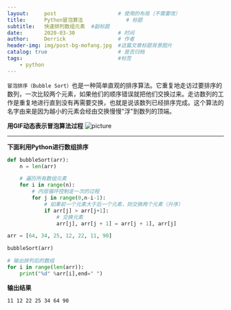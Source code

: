```yaml
---
layout:     post   				    # 使用的布局（不需要改）
title:      Python冒泡算法 				# 标题 
subtitle:   快速排列数组元素  #副标题
date:       2020-03-30 				# 时间
author:     Derrick 				# 作者
header-img: img/post-bg-mofang.jpg 	#这篇文章标题背景图片
catalog: true 						# 是否归档
tags:								#标签
    - python
---
```



 
`冒泡排序（Bubble Sort）`也是一种简单直观的排序算法。它重复地走访过要排序的数列，一次比较两个元素，如果他们的顺序错误就把他们交换过来。走访数列的工作是重复地进行直到没有再需要交换，也就是说该数列已经排序完成。这个算法的名字由来是因为越小的元素会经由交换慢慢"浮"到数列的顶端。





**用GIF动态表示冒泡算法过程**
![picture](https://www.runoob.com/wp-content/uploads/2019/03/bubbleSort.gif)




***


**下面利用Python进行数组排序**
```Python
def bubbleSort(arr):
    n = len(arr)

    # 遍历所有数组元素
    for i in range(n):
        # 内层循环控制走一次的过程
        for j in range(0,n-i-1):
            # 如果前一个元素大于后一个元素，则交换两个元素（升序）
            if arr[j] > arr[j+1]:
                # 交换元素
                arr[j], arr[j + 1] = arr[j + 1], arr[j]

arr = [64, 34, 25, 12, 22, 11, 90]

bubbleSort(arr)

# 输出排列后的数组
for i in range(len(arr)):
    print("%d" %arr[i],end=" ")
```


**输出结果**
```Output
11 12 22 25 34 64 90 
```




